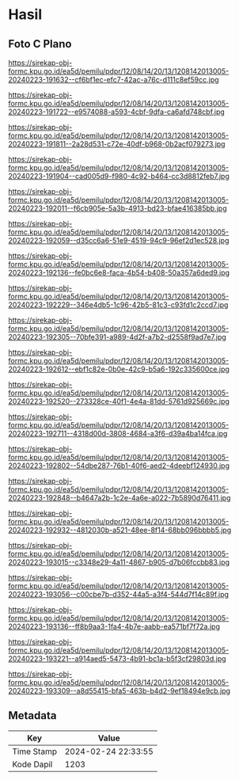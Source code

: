 # Hasil

## Foto C Plano

https://sirekap-obj-formc.kpu.go.id/ea5d/pemilu/pdpr/12/08/14/20/13/1208142013005-20240223-191632--cf6bf1ec-efc7-42ac-a76c-d111c8ef59cc.jpg

https://sirekap-obj-formc.kpu.go.id/ea5d/pemilu/pdpr/12/08/14/20/13/1208142013005-20240223-191722--e9574088-a593-4cbf-9dfa-ca6afd748cbf.jpg

https://sirekap-obj-formc.kpu.go.id/ea5d/pemilu/pdpr/12/08/14/20/13/1208142013005-20240223-191811--2a28d531-c72e-40df-b968-0b2acf079273.jpg

https://sirekap-obj-formc.kpu.go.id/ea5d/pemilu/pdpr/12/08/14/20/13/1208142013005-20240223-191904--cad005d9-f980-4c92-b464-cc3d8812feb7.jpg

https://sirekap-obj-formc.kpu.go.id/ea5d/pemilu/pdpr/12/08/14/20/13/1208142013005-20240223-192011--f6cb905e-5a3b-4913-bd23-bfae416385bb.jpg

https://sirekap-obj-formc.kpu.go.id/ea5d/pemilu/pdpr/12/08/14/20/13/1208142013005-20240223-192059--d35cc6a6-51e9-4519-94c9-96ef2d1ec528.jpg

https://sirekap-obj-formc.kpu.go.id/ea5d/pemilu/pdpr/12/08/14/20/13/1208142013005-20240223-192136--fe0bc6e8-faca-4b54-b408-50a357a6ded9.jpg

https://sirekap-obj-formc.kpu.go.id/ea5d/pemilu/pdpr/12/08/14/20/13/1208142013005-20240223-192229--346e4db5-1c96-42b5-81c3-c93fd1c2ccd7.jpg

https://sirekap-obj-formc.kpu.go.id/ea5d/pemilu/pdpr/12/08/14/20/13/1208142013005-20240223-192305--70bfe391-a989-4d2f-a7b2-d2558f9ad7e7.jpg

https://sirekap-obj-formc.kpu.go.id/ea5d/pemilu/pdpr/12/08/14/20/13/1208142013005-20240223-192612--ebf1c82e-0b0e-42c9-b5a6-192c335600ce.jpg

https://sirekap-obj-formc.kpu.go.id/ea5d/pemilu/pdpr/12/08/14/20/13/1208142013005-20240223-192520--273328ce-40f1-4e4a-81dd-5761d925669c.jpg

https://sirekap-obj-formc.kpu.go.id/ea5d/pemilu/pdpr/12/08/14/20/13/1208142013005-20240223-192711--4318d00d-3808-4684-a3f6-d39a4ba14fca.jpg

https://sirekap-obj-formc.kpu.go.id/ea5d/pemilu/pdpr/12/08/14/20/13/1208142013005-20240223-192802--54dbe287-76b1-40f6-aed2-4deebf124930.jpg

https://sirekap-obj-formc.kpu.go.id/ea5d/pemilu/pdpr/12/08/14/20/13/1208142013005-20240223-192848--b4647a2b-1c2e-4a6e-a022-7b5890d76411.jpg

https://sirekap-obj-formc.kpu.go.id/ea5d/pemilu/pdpr/12/08/14/20/13/1208142013005-20240223-192932--4812030b-a521-48ee-8f14-68bb096bbbb5.jpg

https://sirekap-obj-formc.kpu.go.id/ea5d/pemilu/pdpr/12/08/14/20/13/1208142013005-20240223-193015--c3348e29-4a11-4867-b905-d7b06fccbb83.jpg

https://sirekap-obj-formc.kpu.go.id/ea5d/pemilu/pdpr/12/08/14/20/13/1208142013005-20240223-193056--c00cbe7b-d352-44a5-a3f4-544d7f14c89f.jpg

https://sirekap-obj-formc.kpu.go.id/ea5d/pemilu/pdpr/12/08/14/20/13/1208142013005-20240223-193136--ff8b9aa3-1fa4-4b7e-aabb-ea571bf7f72a.jpg

https://sirekap-obj-formc.kpu.go.id/ea5d/pemilu/pdpr/12/08/14/20/13/1208142013005-20240223-193221--a914aed5-5473-4b91-bc1a-b5f3cf29803d.jpg

https://sirekap-obj-formc.kpu.go.id/ea5d/pemilu/pdpr/12/08/14/20/13/1208142013005-20240223-193309--a8d55415-bfa5-463b-b4d2-9ef18494e9cb.jpg


## Metadata

| Key        | Value               |
| ---------- | ------------------- |
| Time Stamp | 2024-02-24 22:33:55 |
| Kode Dapil | 1203                |



